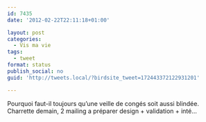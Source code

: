 ```yaml
---
id: 7435
date: '2012-02-22T22:11:18+01:00'

layout: post
categories:
  - Vis ma vie
tags:
  - tweet
format: status
publish_social: no
guid: 'http://tweets.local/?birdsite_tweet=172443372122931201'

---
```


Pourquoi faut-il toujours qu’une veille de congés soit aussi blindée. Charrette demain, 2 mailing a préparer design + validation + inté…
